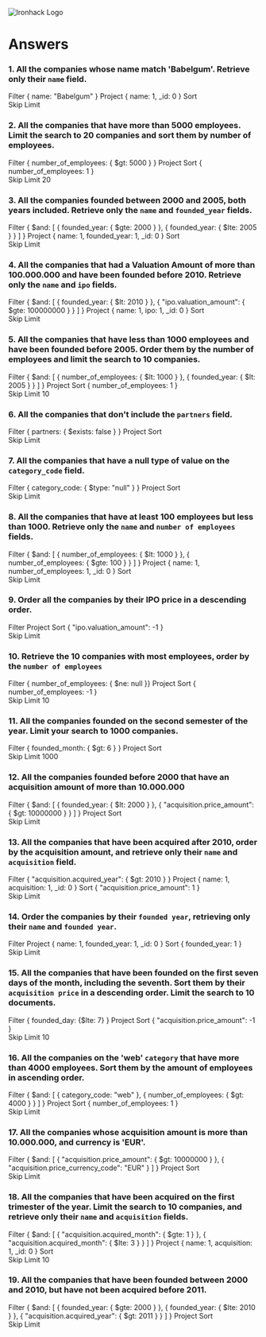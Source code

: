 ![Ironhack Logo](https://i.imgur.com/1QgrNNw.png)

# Answers

### 1. All the companies whose name match 'Babelgum'. Retrieve only their `name` field.

Filter { name: "Babelgum" }
Project { name: 1, _id: 0 }
Sort              
Skip
Limit         

### 2. All the companies that have more than 5000 employees. Limit the search to 20 companies and sort them by **number of employees**.

Filter { number_of_employees: { $gt: 5000 } }
Project 
Sort { number_of_employees: 1 }             
Skip
Limit 20      

### 3. All the companies founded between 2000 and 2005, both years included. Retrieve only the `name` and `founded_year` fields.

Filter { $and: [ { founded_year: { $gte: 2000 } }, { founded_year: { $lte: 2005 } } ] }
Project { name: 1, founded_year: 1, _id: 0 }
Sort             
Skip
Limit    

### 4. All the companies that had a Valuation Amount of more than 100.000.000 and have been founded before 2010. Retrieve only the `name` and `ipo` fields.

Filter { $and: [ { founded_year: { $lt: 2010 } }, { "ipo.valuation_amount": { $gte: 100000000 } } ] }
Project { name: 1, ipo: 1, _id: 0 }
Sort             
Skip
Limit  

### 5. All the companies that have less than 1000 employees and have been founded before 2005. Order them by the number of employees and limit the search to 10 companies.

Filter { $and: [ { number_of_employees: { $lt: 1000 } }, { founded_year: { $lt: 2005 } } ] }
Project 
Sort { number_of_employees: 1 }            
Skip
Limit 10

### 6. All the companies that don't include the `partners` field.

Filter { partners: { $exists: false } }
Project 
Sort             
Skip
Limit  

### 7. All the companies that have a null type of value on the `category_code` field.

Filter { category_code: { $type: "null" } }
Project 
Sort             
Skip
Limit  

### 8. All the companies that have at least 100 employees but less than 1000. Retrieve only the `name` and `number of employees` fields.

Filter { $and: [ { number_of_employees: { $lt: 1000 } }, { number_of_employees: { $gte: 100 } } ] }
Project { name: 1, number_of_employees: 1, _id: 0 }
Sort             
Skip
Limit  

### 9. Order all the companies by their IPO price in a descending order.

Filter
Project 
Sort { "ipo.valuation_amount": -1 }            
Skip
Limit  

### 10. Retrieve the 10 companies with most employees, order by the `number of employees`

Filter { number_of_employees: { $ne: null }}
Project 
Sort { number_of_employees: -1 }          
Skip
Limit 10

### 11. All the companies founded on the second semester of the year. Limit your search to 1000 companies.

Filter { founded_month: { $gt: 6 } }
Project 
Sort          
Skip
Limit 1000

### 12. All the companies founded before 2000 that have an acquisition amount of more than 10.000.000

Filter { $and: [ { founded_year: { $lt: 2000 } }, { "acquisition.price_amount": { $gt: 10000000 } } ] }
Project 
Sort          
Skip
Limit 

### 13. All the companies that have been acquired after 2010, order by the acquisition amount, and retrieve only their `name` and `acquisition` field.

Filter { "acquisition.acquired_year": { $gt: 2010 } }
Project { name: 1, acquisition: 1, _id: 0 }
Sort { "acquisition.price_amount": 1 }    
Skip
Limit 

### 14. Order the companies by their `founded year`, retrieving only their `name` and `founded year`.

Filter 
Project { name: 1, founded_year: 1, _id: 0 }
Sort { founded_year: 1 }  
Skip
Limit 

### 15. All the companies that have been founded on the first seven days of the month, including the seventh. Sort them by their `acquisition price` in a descending order. Limit the search to 10 documents.

Filter { founded_day: {$lte: 7} }
Project 
Sort { "acquisition.price_amount": -1 }    
Skip
Limit 10

### 16. All the companies on the 'web' `category` that have more than 4000 employees. Sort them by the amount of employees in ascending order.

Filter { $and: [ { category_code: "web" }, { number_of_employees: { $gt: 4000 } } ] }
Project 
Sort { number_of_employees: 1 }           
Skip
Limit  

### 17. All the companies whose acquisition amount is more than 10.000.000, and currency is 'EUR'.

Filter { $and: [ { "acquisition.price_amount": { $gt: 10000000 } }, { "acquisition.price_currency_code": "EUR" } ] }
Project 
Sort    
Skip
Limit

### 18. All the companies that have been acquired on the first trimester of the year. Limit the search to 10 companies, and retrieve only their `name` and `acquisition` fields.

Filter { $and: [ { "acquisition.acquired_month": { $gte: 1 } }, { "acquisition.acquired_month": { $lte: 3 } } ] }
Project { name: 1, acquisition: 1, _id: 0 }
Sort    
Skip
Limit 10

### 19. All the companies that have been founded between 2000 and 2010, but have not been acquired before 2011.

Filter { $and: [ { founded_year: { $gte: 2000 } }, { founded_year: { $lte: 2010 } }, { "acquisition.acquired_year": { $gt: 2011 } } ] }
Project 
Sort    
Skip
Limit 